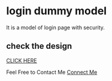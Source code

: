 # login dummy model
It is a model of login page with security.
## check the design
[CLICK HERE](https://shubham-0a.github.io/logindummy.github.io/)

Feel Free to Contact Me
[Connect Me](https://shubhamiitpkd.netlify.app)
